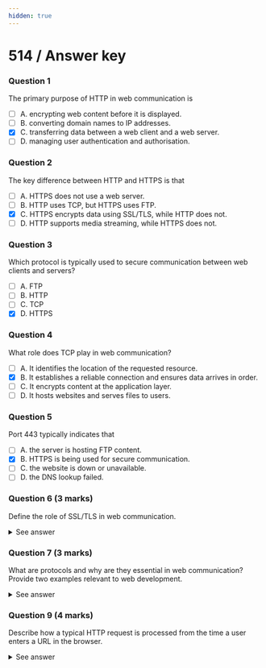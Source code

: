 ```yaml
---
hidden: true
---
```


# 514 / Answer key

### Question 1

The primary purpose of HTTP in web communication is

* [ ] A. encrypting web content before it is displayed.
* [ ] B. converting domain names to IP addresses.
* [x] C. transferring data between a web client and a web server.
* [ ] D. managing user authentication and authorisation.&#x20;

### **Question 2**

The key difference between HTTP and HTTPS is that

* [ ] A. HTTPS does not use a web server.
* [ ] B. HTTP uses TCP, but HTTPS uses FTP.
* [x] C. HTTPS encrypts data using SSL/TLS, while HTTP does not.
* [ ] D. HTTP supports media streaming, while HTTPS does not.

### Question 3

Which protocol is typically used to secure communication between web clients and servers?

* [ ] A. FTP
* [ ] B. HTTP
* [ ] C. TCP
* [x] D. HTTPS

### Question 4

What role does TCP play in web communication?

* [ ] A. It identifies the location of the requested resource.
* [x] B. It establishes a reliable connection and ensures data arrives in order.
* [ ] C. It encrypts content at the application layer.
* [ ] D. It hosts websites and serves files to users.&#x20;

### Question 5

Port 443 typically indicates that

* [ ] A. the server is hosting FTP content.
* [x] B. HTTPS is being used for secure communication.
* [ ] C. the website is down or unavailable.
* [ ] D. the DNS lookup failed.

### Question 6 (3 marks)

Define the role of SSL/TLS in web communication.

<details>

<summary>See answer</summary>

SSL (Secure Sockets Layer) and TLS (Transport Layer Security) are cryptographic protocols used to encrypt data sent between a client and server. They ensure that information such as login credentials or payment details is secure from eavesdropping or tampering during transmission. TLS is the modern, more secure successor to SSL.

</details>

### Question 7 (3 marks)

What are protocols and why are they essential in web communication? Provide two examples relevant to web development.

<details>

<summary>See answer</summary>

Protocols are agreed-upon rules that define how data is formatted, transmitted, and received over networks. They ensure that devices and software can communicate reliably and consistently, regardless of differences in hardware or location.

Examples:

* **HTTP/HTTPS**\
  Used to request and deliver web content between browsers and servers.
* **TCP/IP**\
  Ensures reliable delivery and routing of data packets across the internet.

</details>

### Question 9 (4 marks)

Describe how a typical HTTP request is processed from the time a user enters a URL in the browser.

<details>

<summary>See answer</summary>

1. The browser sends a DNS request to resolve the domain name into an IP address.
2. It initiates a TCP connection with the web server over port 80, which is the default for HTTP.
3. Once connected, the browser sends a plain-text HTTP request (e.g., a GET request for a webpage or resource).
4. The server processes the request and sends back an HTTP response, which includes a status code, headers, and the requested content (such as HTML, CSS, or JavaScript).
5. The browser receives the response and renders the webpage for the user.

</details>
